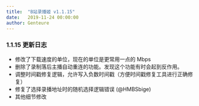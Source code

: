 ```yaml
---
title:  "B站录播姬 v1.1.15"
date:   2019-11-24 00:00:00
author: Genteure
---
```


### 1.1.15 更新日志

- 修改了下载速度的单位，现在的单位是更常用一点的 Mbps
- 删除了录制落后主播自动重连的功能。发现这个功能有时会起到反作用。
- 调整时间戳修复逻辑，允许写入负数时间戳（方便时间戳修复工具进行正确修复）
- 修复了选择录播地址时的随机选择逻辑错误 (@HMBSbige)
- 其他细节修改
